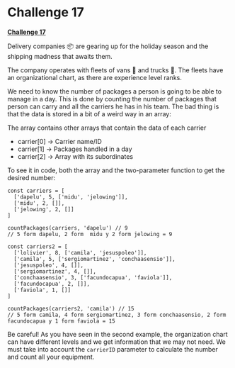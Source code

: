 
  

# Challenge 17

  

  

**[Challenge 17](https://adventjs.dev/challenges/17)**

  

  
  
  
  
  
  


Delivery companies 📦 are gearing up for the holiday season and the shipping madness that awaits them.

The company operates with fleets of vans 🚛 and trucks 🚚. The fleets have an organizational chart, as there are experience level ranks.

We need to know the number of packages a person is going to be able to manage in a day. This is done by counting the number of packages that person can carry and all the carriers he has in his team. The bad thing is that the data is stored in a bit of a weird way in an array:

The array contains other arrays that contain the data of each carrier

 - carrier[0] -> Carrier name/ID
 - carrier[1] -> Packages handled in a day
 - carrier[2] -> Array with its subordinates

To see it in code, both the array and the two-parameter function to get the desired number:
```
const carriers = [
  ['dapelu', 5, ['midu', 'jelowing']],
  ['midu', 2, []],
  ['jelowing', 2, []]
]

countPackages(carriers, 'dapelu') // 9
// 5 form dapelu, 2 form  midu y 2 form jelowing = 9

const carriers2 = [
  ['lolivier', 8, ['camila', 'jesuspoleo']],
  ['camila', 5, ['sergiomartinez', 'conchaasensio']],
  ['jesuspoleo', 4, []],
  ['sergiomartinez', 4, []],
  ['conchaasensio', 3, ['facundocapua', 'faviola']],
  ['facundocapua', 2, []],
  ['faviola', 1, []]
]

countPackages(carriers2, 'camila') // 15
// 5 form camila, 4 form sergiomartinez, 3 form conchaasensio, 2 form facundocapua y 1 form faviola = 15
```
Be careful! As you have seen in the second example, the organization chart can have different levels and we get information that we may not need. We must take into account the `carrierID` parameter to calculate the number and count all your equipment.